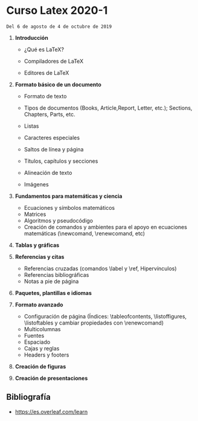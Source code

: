 # Curso Latex 2020-1
```shell
Del 6 de agosto de 4 de octubre de 2019
```

1. **Introducción**

   * ¿Qué es LaTeX?
   * Compiladores de LaTeX

   * Editores de LaTeX

2. **Formato básico de un documento**

   * Formato de texto
   
   * Tipos de documentos (Books, Article,Report, Letter, etc.); Sections, Chapters, Parts, etc.
   * Listas
   * Caracteres especiales
   * Saltos de línea y página
   * Títulos, capítulos y secciones
   * Alineación de texto
   * Imágenes
   
3. **Fundamentos para matemáticas y ciencia**

   * Ecuaciones y símbolos matemáticos
   * Matrices
   * Algoritmos y pseudocódigo
   * Creación de comandos y ambientes para el apoyo en ecuaciones matemáticas (\newcomand, \renewcomand, etc)

4. **Tablas y gráficas**

5. **Referencias y citas**

   * Referencias cruzadas (comandos \label y \ref, Hipervínculos)
   * Referencias bibliográficas
   * Notas a pie de página

6. **Paquetes, plantillas e idiomas**
   

7. **Formato avanzado**

   * Configuración de página (Índices: \tableofcontents, \listoffigures, \listoftables y cambiar propiedades con \renewcomand)
   * Multicolumnas
   * Fuentes
   * Espaciado
   * Cajas y reglas
   * Headers y footers

8. **Creación de figuras**

9. **Creación de presentaciones**

## Bibliografía

* https://es.overleaf.com/learn
